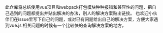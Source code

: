 此仓库将总结使用vue项目和webpack打包模块种种报错和兼容性的问题，把自己遇到的问题都提出并贴出解决的办法，别人的解决方案贴出链接。
也欢迎小伙伴们在issue里写下自己的问题，或对已有问题给出自己的解决方案，方便大家遇到vue.js 相关问题的时候有一个比较快的查询解决方案的地方。

